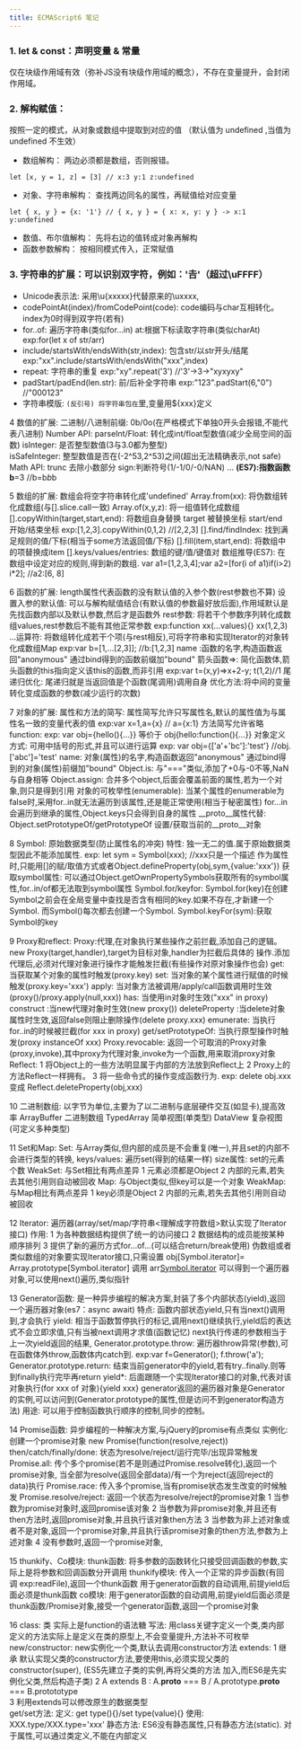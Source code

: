 ```yaml
---
title: ECMAScript6 笔记
---
```

### 1. let & const：声明变量 & 常量
仅在块级作用域有效（弥补JS没有块级作用域的概念），不存在变量提升，会封闭作用域。

### 2. 解构赋值：
按照一定的模式，从对象或数组中提取到对应的值 （默认值为 undefined ,当值为 undefined 不生效）
* 数组解构： 两边必须都是数组，否则报错。
```
let [x, y = 1, z] = [3] // x:3 y:1 z:undefined
```
* 对象、字符串解构： 查找两边同名的属性，再赋值给对应变量  
```
let { x, y } = {x: '1'} // { x, y } = { x: x, y: y } -> x:1 y:undefined
```
* 数值、布尔值解构： 先将右边的值转成对象再解构
* 函数参数解构： 按相同模式传入，正常赋值

### 3. 字符串的扩展：可以识别双字符，例如：'𠮷'（超过\uFFFF）
* Unicode表示法: 采用\u{xxxxx}代替原来的\uxxxx,
* codePointAt(index)/fromCodePoint(code): code编码与char互相转化。index为0时得到双字符(若有)
* for..of: 遍历字符串(类似for...in)      at:根据下标读取字符串(类似charAt)  exp:for(let x of str/arr)
* include/startsWith/endsWith(str,index): 包含str/以str开头/结尾            exp:"xx".include/startsWith/endsWith("xxx",index)
* repeat: 字符串的重复   exp:"xy".repeat('3') //'3'->3->"xyxyxy"
* padStart/padEnd(len.str): 前/后补全字符串  exp:"123".padStart(6,"0")  //"000123"
* 字符串模版:  ``(反引号) 将字符串包在``里,变量用${xxx}定义

4 数值的扩展:
          二进制/八进制前缀: 0b/0o(在严格模式下单独0开头会报错,不能代表八进制)
          Number API: parseInt/Float: 转化成int/float型数值(减少全局空间的函数)     isInteger: 是否整型数值(3与3.0都为整型)  
                                isSafeInteger: 整型数值是否在(-2^53,2^53)之间(超出无法精确表示,not safe)
          Math API: trunc 去除小数部分  sign:判断符号(1/-1/0/-0/NAN)  ...
          **(ES7):指数函数   b**=3 //b=b*b*b

5 数组的扩展: 数组会将空字符串转化成'undefined'
          Array.from(xx): 将伪数组转化成数组(与[].slice.call一致)
          Array.of(x,y,z): 将一组值转化成数组
          [].copyWithin(target,start,end): 将数组自身替换 target 被替换坐标 start/end 开始/结束坐标   exp:[1,2,3].copyWithin(0,1,2)  //[2,2,3]
          [].find/findIndex: 找到满足规则的值/下标(相当于some方法返回值/下标)
          [].fill(item,start,end): 将数组中的项替换成item
          [].keys/values/entries: 数组的键/值/键值对
          数组推导(ES7): 在数组中设定对应的规则,得到新的数组. var a1=[1,2,3,4];var a2=[for(i of a1)if(i>2) i*2]; //a2:[6, 8]

6 函数的扩展: length属性代表函数的没有默认值的入参个数(rest参数也不算)
          设置入参的默认值: 可以与解构赋值结合(有默认值的参数最好放后面),作用域默认是先找函数内部以及默认参数,然后才是函数外
          rest参数: 将若干个参数序列转化成数组values,rest参数后不能有其他正常参数    exp:function xx(...values){}  xx(1,2,3)
          ...运算符: 将数组转化成若干个项(与rest相反),可将字符串和实现Iterator的对象转化成数组Map exp:var b=[1,...[2,3]]; //b:[1,2,3]
          name :函数的名字,构造函数返回"anonymous" 通过bind得到的函数前缀加"bound"
          箭头函数=>: 简化函数体,箭头函数的this指向定义该this的函数,而非引用  exp:var t=(x,y)=>x+2-y;  t(1,2)//1
          尾递归优化: 尾递归就是当返回值是个函数(尾调用)调用自身 优化方法:将中间的变量转化变成函数的参数(减少运行的次数)

7 对象的扩展:
          属性和方法的简写: 属性简写允许只写属性名,默认的属性值为与属性名一致的变量代表的值   exp:var x=1,a={x} // a={x:1}
                                        方法简写允许省略function:      exp: var obj={hello(){...}} 等价于 obj{hello:function(){...}}
          对象定义方式: 可用中括号的形式,并且可以进行运算  exp: var obj={['a'+'bc']:'test'}  //obj.['abc']='test'
          name: 对象(属性)的名字,构造函数返回"anonymous" 通过bind得到的对象(属性)前缀加"bound"
          Object.is: 与"==="类似,添加了+0与-0不等,NaN与自身相等
          Object.assign: 合并多个object,后面会覆盖前面的属性,若为一个对象,则只是得到引用
          对象的可枚举性(enumerable): 当某个属性的enumerable为false时,采用for..in就无法遍历到该属性,还是能正常使用(相当于秘密属性)
                                                           for...in会遍历到继承的属性,Object.keys只会得到自身的属性
          __proto__属性代替: Object.setPrototypeOf/getPrototypeOf 设置/获取当前的__proto__对象

8 Symbol: 原始数据类型(防止属性名的冲突)
          特性: 独一无二的值.属于原始数据类型因此不能添加属性.  exp: let sym = Symbol(xxx); //xxx只是一个描述
                  作为属性时,只能用[]的赋/取值方式或者Object.defineProperty(obj,sym,{value:'xxx'})
          获取symbol属性: 可以通过Object.getOwnPropertySymbols获取所有的symbol属性,for..in/of都无法取到symbol属性
          Symbol.for/keyfor: Symbol.for(key)在创建Symbol之前会在全局变量中查找是否含有相同的key.如果不存在,才新建一个Symbol.
                                          而Symbol()每次都去创建一个Symbol.
                                          Symbol.keyFor(sym):获取Symbol的key

9 Proxy和reflect:
          Proxy:代理,在对象执行某些操作之前拦截,添加自己的逻辑。new Proxy(target,handler),target为目标对象,handler为拦截后具体的
                    操作.添加代理后,必须对代理对象进行操作才能触发拦截(有些操作对原对象操作也会)
                    get: 当获取某个对象的属性时触发(proxy.key)
                    set: 当对象的某个属性进行赋值的时候触发(proxy.key='xxx')
                    apply: 当对象方法被调用/apply/call函数调用时生效(proxy()/proxy.apply(null,xxx))
                    has: 当使用in对象时生效("xxx" in proxy)
                    construct :当new代理对象时生效(new proxy())
                    deleteProperty :当delete对象属性时生效,返回false则阻止删除操作(delete proxy.xxx)
                    emunerate: 当执行for..in的时候被拦截(for xxx in proxy)
                    get/setPrototypeOf: 当执行原型操作时触发(proxy instanceOf xxx)
          Proxy.revocable: 返回一个可取消的Proxy对象(proxy,invoke),其中proxy为代理对象,invoke为一个函数,用来取消proxy对象
          Reflect: 1 将Object上的一些方法明显属于内部的方法放到Reflect上
                       2 Proxy上的方法Reflect一样拥有。
                       3 将一些命令式的操作变成函数行为. exp: delete obj.xxx 变成 Reflect.deleteProperty(obj,xxx)

10 二进制数组: 以字节为单位,主要为了以二进制与底层硬件交互(如显卡),提高效率
          ArrayBuffer 二进制数组      TypedArray 简单视图(单类型)    DataView 复杂视图(可定义多种类型)

11 Set和Map:
          Set: 与Array类似,但内部的成员是不会重复(唯一),并且set的内部不会进行类型的转换,
                 keys/values: 遍历set(得到的结果一样)  size属性: set的元素个数
          WeakSet: 与Set相比有两点差异 1 元素必须都是Object  2 内部的元素,若失去其他引用则自动被回收
          Map: 与Object类似,但key可以是一个对象
          WeakMap: 与Map相比有两点差异 1 key必须是Object  2 内部的元素,若失去其他引用则自动被回收

12 Iterator:  遍历器(array/set/map/字符串<理解成字符数组>默认实现了Iterator接口)
          作用: 1 为各种数据结构提供了统一的访问接口
                   2 数据结构的成员能按某种顺序排列
                   3 提供了新的遍历方式for...of...(可以结合return/break使用)
                   伪数组或者类似数组的对象要实现Iterator接口,只需设置 obj[Symbol.iterator]= Array.prototype[Symbol.iterator]
                   调用 arr[Symbol.iterator]() 可以得到一个遍历器对象,可以使用next()遍历,类似指针

13 Generator函数: 是一种异步编程的解决方案,封装了多个内部状态(yield),返回一个遍历器对象(es7：async await)
          特点: 函数内部状态yield,只有当next()调用到,才会执行
          yield: 相当于函数暂停执行的标记,调用next()继续执行,yield后的表达式不会立即求值,只有当被next调用才求值(函数记忆)
                    next执行传递的参数相当于上一次yield返回的结果,
          Generator.prototype.throw: 遍历器throw异常(参数),可在函数体外throw,函数体内catch到. exp:var f=Generator(); f.throw('a');
          Generator.prototype.return: 结束当前generator中的yield,若有try..finally.则等到finally执行完毕再return
          yield*: 后面跟随一个实现Iterator接口的对象,代表对该对象执行(for xxx of 对象){yield xxx}
                    generator返回的遍历器对象是Generator的实例,可以访问到(Generator.prototype的属性,但是访问不到generator构造方法)
         用途: 可以用于控制函数执行顺序的控制,同步的控制。

14 Promise函数: 异步编程的一种解决方案,与jQuery的promise有点类似
          实例化: 创建一个promise对象 new Promise(function(resolve,reject))
          then/catch/finally/done: 状态为resolve/reject/运行完毕/出现异常触发
          Promise.all: 传个多个promise(若不是则通过Promise.resolve转化),返回一个promise对象,
                              当全部为resolve(返回全部data)/有一个为reject(返回reject的data)执行
          Promise.race: 传入多个promise,当有promise状态发生改变的时候触发
          Promise.resolve/reject: 返回一个状态为resolve/reject的promise对象
                              1 当参数为promise对象时,返回promise该对象
                              2 当参数为非promise对象,并且还有then方法时,返回promise对象,并且执行该对象then方法
                              3 当参数为非上述对象或者不是对象,返回一个promise对象,并且执行该promise对象的then方法,参数为上述对象
                              4 没有参数时,返回一个promise对象,

15 thunkify、Co模块:
          thunk函数: 将多参数的函数转化只接受回调函数的参数,实际上是将参数和回调函数分开调用
          thunkify模块: 传入一个正常的异步函数(有回调 exp:readFile),返回一个thunk函数
                                 用于generator函数的自动调用,前提yield后面必须是thunk函数
          co模块: 用于generator函数的自动调用,前提yield后面必须是thunk函数/Promise对象,接受一个generator函数,返回一个promise对象

16 class: 类 实际上是function的语法糖
          写法: 用class关键字定义一个类,类内部定义的方法实际上是定义在类的原型上,不会变量提升,方法补不可枚举
          new/constructor: new实例化一个类,默认去调用constructor方法
          extends: 1  继承 默认实现父类的constructor方法,要使用this,必须实现父类的constructor(super), (ES5先建立子类的实例,再将父类的方法
                             加入,而ES6是先实例化父类,然后构造子类)
                         2  A extends B :  A.__proto__ === B / A.prototype.__proto__ === B.protototype  
                         3  利用extends可以修改原生的数据类型  
          get/set方法:  定义: get type(){}/set type(value){}    使用: XXX.type/XXX.type='xxx'
          静态方法: ES6没有静态属性,只有静态方法(static). 对于属性,可以通过类定义,不能在内部定义

